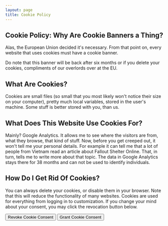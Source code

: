 ```yaml
---
layout: page
title: Cookie Policy
---
```

##  Cookie Policy: Why Are Cookie Banners a Thing?
Alas, the European Union decided it's necessary. From that point on, every website that uses cookies must have a cookie banner.

Do note that this banner will be back after six months or if you delete your cookies, compliments of our
overlords over at the EU.

## What Are Cookies?
Cookies are small files (so small that you most likely won't notice their size on your computer), pretty much local variables, stored in the user's machine. Some stuff is better stored with you, than us.

## What Does This Website Use Cookies For?
Mainly? Google Analytics. It allows me to see where the visitors are from, what they browse, that kind of stuff. Now, before you get creeped out, it won't tell me your personal details. For example it can tell me that a lot of people from Vietnam read an article about Fallout Shelter Online. That, in turn, tells me to write more about that topic. The data in Google Analytics stays there for 38 months and can not be used to identify individuals.

## How Do I Get Rid Of Cookies?
You can always delete your cookies, or disable them in your browser. Note that this will reduce the functionality of many websites. Cookies are used for everything from logging in to customization. If you change your mind about your consent, you may click the revocation button below.

<button class="cookie-policy-button revoke" onclick="deleteCookie('consent');deleteCookie('_gid');deleteCookie('_ga');deleteCookie('_gat_gtag_UA_175998459_1');">Revoke Cookie Consent</button>
<button class="cookie-policy-button grant" onclick="setCookie('consent', true);">Grant Cookie Consent</button>